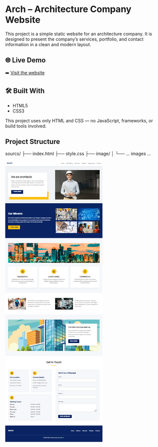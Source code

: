 # Arch – Architecture Company Website

This project is a simple static website for an architecture company. It is designed to present the company’s services, portfolio, and contact information in a clean and modern layout.

## 🌐 Live Demo

➡️ [Visit the website](https://bazzomir.github.io/arch/)

## 🛠️ Built With
- HTML5
- CSS3

This project uses only HTML and CSS — no JavaScript, frameworks, or build tools involved.

## Project Structure

sourcs/
├── index.html
├── style.css
├── image/
│   └── ... images ...


![alt text](source/image/demo.png)